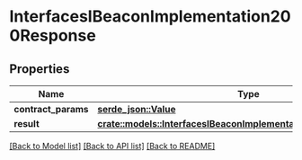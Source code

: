 # InterfacesIBeaconImplementation200Response

## Properties

Name | Type | Description | Notes
------------ | ------------- | ------------- | -------------
**contract_params** | [**serde_json::Value**](.md) |  | 
**result** | [**crate::models::InterfacesIBeaconImplementation200ResponseResult**](interfaces_IBeacon_implementation_200_response_result.md) |  | 

[[Back to Model list]](../README.md#documentation-for-models) [[Back to API list]](../README.md#documentation-for-api-endpoints) [[Back to README]](../README.md)


